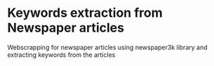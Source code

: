 # Keywords extraction from Newspaper articles
 Webscrapping for newspaper articles using newspaper3k library and extracting keywords from the articles
